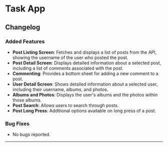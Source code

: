 # Task App

## Changelog

### Added Features

- **Post Listing Screen**: Fetches and displays a list of posts from the API, showing the username of the user who posted the post.
- **Post Detail Screen**: Displays detailed information about a selected post, including a list of comments associated with the post.
- **Commenting**: Provides a bottom sheet for adding a new comment to a post.
- **User Detail Screen**: Shows detailed information about a selected user, including their username, albums, and photos.
- **Albums and Photos**: Displays the user's albums and the photos within those albums.
- **Post Search**: Allows users to search through posts.
- **Post Long Press**: Additional options available on long press of a post.

### Bug Fixes

- No bugs reported.

---
